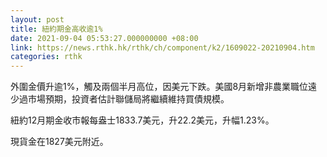 ```yaml
---
layout: post
title: 紐約期金高收逾1%
date: 2021-09-04 05:53:27.000000000 +08:00
link: https://news.rthk.hk/rthk/ch/component/k2/1609022-20210904.htm
categories: rthk
---
```


外圍金價升逾1%，觸及兩個半月高位，因美元下跌。美國8月新增非農業職位遠少過市場預期，投資者估計聯儲局將繼續維持買債規模。

紐約12月期金收市報每盎士1833.7美元，升22.2美元，升幅1.23%。

現貨金在1827美元附近。
